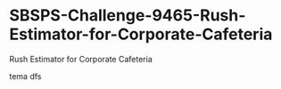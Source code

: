 # SBSPS-Challenge-9465-Rush-Estimator-for-Corporate-Cafeteria
Rush Estimator for Corporate Cafeteria

tema
dfs
